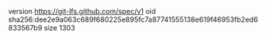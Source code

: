 version https://git-lfs.github.com/spec/v1
oid sha256:dee2e9a063c689f680225e895fc7a87741555138e619f46953fb2ed6833567b9
size 1303
